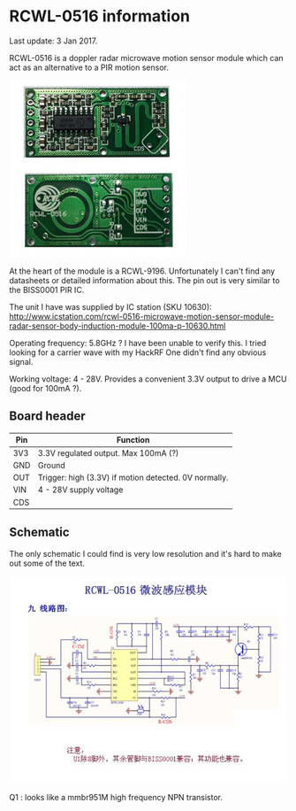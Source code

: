 # RCWL-0516 information

Last update: 3 Jan 2017.

RCWL-0516 is a doppler radar microwave motion sensor module which can act as an alternative to a PIR motion sensor. 

![RCWL-0516 board](RCWL-0516-board.jpg)

At the heart of the module is a RCWL-9196. Unfortunately I can't find any datasheets or detailed information about this. The pin out is very similar to the BISS0001 PIR IC.

The unit I have was supplied by IC station (SKU 10630): http://www.icstation.com/rcwl-0516-microwave-motion-sensor-module-radar-sensor-body-induction-module-100ma-p-10630.html

Operating frequency: 5.8GHz ? I have been unable to verify this. I tried looking for a carrier wave with my HackRF One didn't find any obvious signal.

Working voltage: 4 - 28V. Provides a convenient 3.3V output to drive a MCU (good for 100mA ?).

## Board header

| Pin   | Function |
| ---   | --- |
| 3V3   | 3.3V regulated output. Max 100mA (?)                  |
| GND   | Ground                                                |
| OUT   | Trigger: high (3.3V) if motion detected. 0V normally. |
| VIN   | 4 - 28V supply voltage                                |
| CDS   |                                                       |

## Schematic

The only schematic I could find is very low resolution and it's hard to make out some of the text.

![RCWL-0516 schematic](RCWL-0516-schematic.jpg)

Q1 : looks like a mmbr951M high frequency NPN transistor. 
